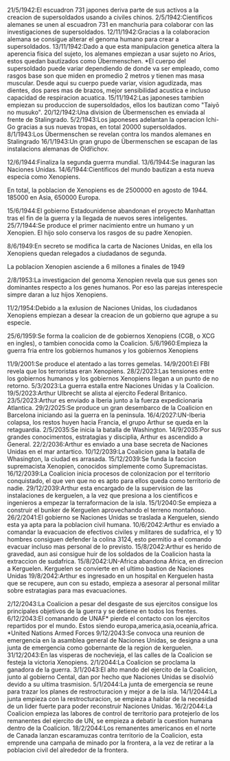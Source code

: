 21/5/1942:El escuadron 731 japones deriva parte de sus activos a la creacion de supersoldados usando a civiles chinos.
2/5/1942:Cientificos alemanes se unen al escuadron 731 en manchuria para colaborar con las investigaciones de supersoldados.
12/11/1942:Gracias a la colaboracion alemana se consigue alterar el genoma humano para crear a supersoldados.
13/11/1942:Dado a que esta manipulacion genetica altera la aperencia fisica del sujeto, los alemanes empiezan a usar sujeto no Arios, estos quedan bautizados como Übermenschen.
*El cuerpo del supersoldado puede variar dependiendo de donde va ser empleado, como rasgos base son que miden en promedio 2 metros y tienen mas masa muscular.
 Desde aqui su cuerpo puede variar, vision agudizada, mas dientes, dos pares mas de brazos, mejor sensibilidad acustica e incluso capacidad de respiracion acuatica. 
15/11/1942:Las japoneses tambien empiezan su produccion de supersoldados, ellos los bautizan como "Taiyō no musuko".
20/12/1942:Una division de Übermenschen es enviada al frente de Stalingrado.
5/2/1943:Los japoneses adelantan la operacion Ichi-Go gracias a sus nuevas tropas, en total 20000 supersoldados.
8/1/1943:Los Übermenschen se revelan contra los mandos alemanes en Stalingrado
16/1/1943:Un gran grupo de Übermenschen se escapan de las instalacions alemanas de Oldřichov.


12/6/1944:Finaliza la segunda guerrra mundial.
13/6/1944:Se inaguran las Naciones Unidas.
14/6/1944:Cientificos del mundo bautizan a esta nueva especia como Xenopiens.

En total, la poblacion de Xenopiens es de 2500000 en agosto de 1944. 185000 en Asia, 650000 Europa.

15/6/1944:El gobierno Estadounidense abandonan el proyecto Manhattan tras el fin de la guerra y la llegada de nuevos seres inteligentes.
25/7/1944:Se produce el primer nacimiento entre un humano y un Xenopien. El hijo solo conserva los rasgos de su padre Xenopien.

8/6/1949:En secreto se modifica la carta de Naciones Unidas, en ella los Xenopiens quedan relegados a ciudadanos de segunda.


La poblacion Xenopien asciende a 6 millones a finales de 1949

2/8/1953:La investigacion del genoma Xenopien revela que sus genes son dominantes respecto a los genes humanos. Por eso las parejas interespecie simpre daran a luz hijos Xenopiens.

11/2/1954:Debido a la exlusion de Naciones Unidas, los ciudadanos Xenopiens empiezan a desear la creacion de un gobierno que agrupe a su especie.

25/6/1959:Se forma la coalicion de de gobiernos Xenopiens (CGB, o XCG en ingles), o tambien conocida como la Coalicion.
5/6/1960:Empieza la guerra fria entre los gobiernos humanos y los gobiernos Xenopiens 

11/9/2001:Se produce el atentado a las torres gemelas.
14/9/2001:El FBI revela que los terroristas eran Xenopiens.
28/2/2023:Las tensiones entre los gobiernos humanos y los gobiernos Xenopiens llegan a un punto de no retorno.
5/3/2023:La guerra estalla entre Naciones Unidas y la Coalicion.
19/5/2023:Arthur Ulbrecht se alista al ejercito Federal Britanico.
23/5/2023:Arthur es enviado a Iberia junto a la fuerza expedicionaria Atlantica.
29/2/2025:Se produce un gran desembarco de la Coalicion en Barcelona iniciando asi la guerra en la peninsula.
16/4/2027:UN-Iberia colapsa, los restos huyen hacia Francia, el grupo Arthur se queda en la retaguardia.
2/5/2035:Se inicia la batalla de Washington.
14/9/2035:Por sus grandes conocimentos, estratagias y disciplia, Arthur es ascendido a General. 
22/2/2036:Arthur es enviado a una base secreta de Naciones Unidas en el mar antartico.
10/12/2039:La Coalicion gana la batalla de Whasington, la ciudad es arrasada.
15/12/2039:Se funda la faccion supremacista Xenopien, conocidos simplemente como Supremacistas. 
16/12/2039:La Coalicion inicia procesos de colonizacion por el territorio conquistado, el que ven que no es apto para ellos queda como territorio de nadie.
29/12/2039:Arthur esta encargado de la supervision de las instalaciones de kerguelen, a la vez que presiona a los cientificos e ingenieros 
a empezar la terraformacion de la isla.
15/1/2040:Se empieza a construir el bunker de Kerguelen aprovechando el terreno montañoso.
26/2/2041:El gobierno se Naciones Unidas se traslada a Kerguelen, siendo esta ya apta para la poblacion civil humana.
10/6/2042:Arthur es enviado a comandar la evacuacion de efectivos civiles y militares de sudafrica, el y 10 hombres consiguen defender la colina 3124, esto 
permitio a el comando evacuar incluso mas personal de lo previsto.
15/8/2042:Arthur es herido de gravedad, aun asi consigue huir de los soldados de la Coalicion hasta la extraccion de sudafrica.
15/8/2042:UN-Africa abandona Africa, en dirrecion a Kerguelen.
          Kerguelen se convierte en el ultimo bastion de Naciones Unidas
19/8/2042:Arthur es ingresado en un hospital en Kerguelen hasta que se recupere, aun con su estado, empieza a asesorar al personal militar sobre estratagias para mas evacuaciones.

2/12/2043:La Coalicion a pesar del desgaste de sus ejercitos consigue los principales objetivos de la guerra y se detiene en todos los frentes.
6/12/2043:El comanando de UNAF* pierde el contacto con los ejercitos repartidos por el mundo. Estos siendo europa,america,asia,oceania,africa.
	  *United Nations Armed Forces
9/12/2043:Se convoca una reunion de emergencia en la asamblea general de Naciones Unidas, se designa a una junta de emergencia como gobernante de la region de kerguelen.
31/12/2043:En las visperas de nochevieja, el las calles de la Coalicion se festeja la victoria Xenopiens.
2/1/2044:La Coalicion se proclama la ganadora de la guerra.
3/1/2043:El alto mando del ejercito de la Coalicion, junto al gobierno Cental, dan por hecho que Naciones Unidas se disolvió devido a su ultima trasmision.
5/1/2044:La junta de emergencia se reune para trazar los planes de restrocturacion y mejor a de la isla.
14/1/2044:La junta empieza con la restrocturacion, se empieza a hablar de la necesidad de un lider fuerte para poder reconstruir Naciones Unidas.
16/2/2044:La Coalicion empieza las labores de control de territorio para protejerlo de los remanentes del ejercito de UN, se empieza a debatir la cuestion humana dentro de la Coalicion.
18/2/2044:Los remanentes americanos en el norte de Canada lanzan escaramuzas contra territorio de la Coalicion,
esta emprende una campaña de minado por la frontera, a la vez de retirar a la poblacion civil del alrededor de la frontera.